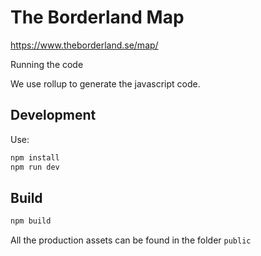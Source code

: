 The Borderland Map
==================

https://www.theborderland.se/map/

Running the code

We use rollup to generate the javascript code.


Development
-----------

Use: 

```bash
npm install
npm run dev
```

Build
-----

```bash
npm build
```

All the production assets can be found in the folder `public`
